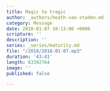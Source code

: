 ```yaml
---
title: Magic to tragic
author: _authors/heath-van-staden.md
category: Message
date: 2018-01-07 10:13:00 +0000
scripture: ''
description: ''
series: _series/maturity.md
file: "/2018/2018-01-07.mp3"
duration: '43:41'
length: 63392764
image: ''
published: false

---
```

